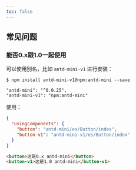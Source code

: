 ```yaml
---
toc: false
---
```


## 常见问题

### 能否0.x跟1.0一起使用

可以使用别名，比如 `antd-mini-v1` 进行安装：

```
$ npm install antd-mini-v1@npm:antd-mini --save
```

```
"antd-mini": "^0.0.25",
"antd-mini-v1": "npm:antd-mini"
```

使用：
```json
{
  "usingComponents": {
    "button": "antd-mini/es/Button/index",
    "button-v1": "antd-mini-v1/es/Button/index"
  }
}
```

```html
<button>这是0.x antd-mini</button>
<button-v1>这是1.0 antd-mini</button-v1>
```
